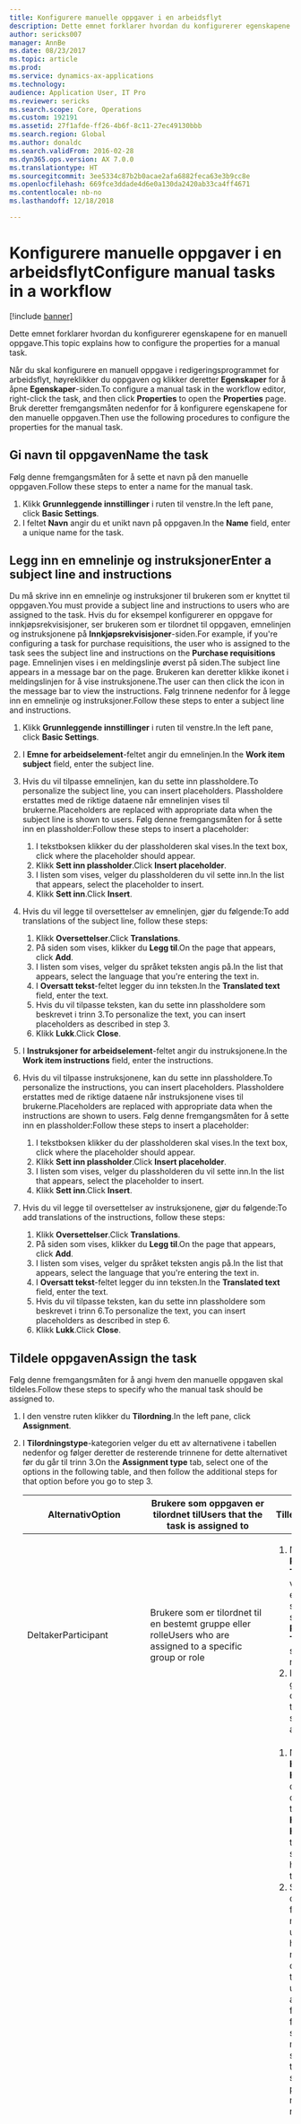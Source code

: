 ```yaml
---
title: Konfigurere manuelle oppgaver i en arbeidsflyt
description: Dette emnet forklarer hvordan du konfigurerer egenskapene for en manuell oppgave.
author: sericks007
manager: AnnBe
ms.date: 08/23/2017
ms.topic: article
ms.prod: 
ms.service: dynamics-ax-applications
ms.technology: 
audience: Application User, IT Pro
ms.reviewer: sericks
ms.search.scope: Core, Operations
ms.custom: 192191
ms.assetid: 27f1afde-ff26-4b6f-8c11-27ec49130bbb
ms.search.region: Global
ms.author: donaldc
ms.search.validFrom: 2016-02-28
ms.dyn365.ops.version: AX 7.0.0
ms.translationtype: HT
ms.sourcegitcommit: 3ee5334c87b2b0acae2afa6882feca63e3b9cc8e
ms.openlocfilehash: 669fce3ddade4d6e0a130da2420ab33ca4ff4671
ms.contentlocale: nb-no
ms.lasthandoff: 12/18/2018

---
```


# <a name="configure-manual-tasks-in-a-workflow"></a><span data-ttu-id="cb316-103">Konfigurere manuelle oppgaver i en arbeidsflyt</span><span class="sxs-lookup"><span data-stu-id="cb316-103">Configure manual tasks in a workflow</span></span>

[!include [banner](../includes/banner.md)]

<span data-ttu-id="cb316-104">Dette emnet forklarer hvordan du konfigurerer egenskapene for en manuell oppgave.</span><span class="sxs-lookup"><span data-stu-id="cb316-104">This topic explains how to configure the properties for a manual task.</span></span>

<span data-ttu-id="cb316-105">Når du skal konfigurere en manuell oppgave i redigeringsprogrammet for arbeidsflyt, høyreklikker du oppgaven og klikker deretter **Egenskaper** for å åpne **Egenskaper**-siden.</span><span class="sxs-lookup"><span data-stu-id="cb316-105">To configure a manual task in the workflow editor, right-click the task, and then click **Properties** to open the **Properties** page.</span></span> <span data-ttu-id="cb316-106">Bruk deretter fremgangsmåten nedenfor for å konfigurere egenskapene for den manuelle oppgaven.</span><span class="sxs-lookup"><span data-stu-id="cb316-106">Then use the following procedures to configure the properties for the manual task.</span></span>

## <a name="name-the-task"></a><span data-ttu-id="cb316-107">Gi navn til oppgaven</span><span class="sxs-lookup"><span data-stu-id="cb316-107">Name the task</span></span>

<span data-ttu-id="cb316-108">Følg denne fremgangsmåten for å sette et navn på den manuelle oppgaven.</span><span class="sxs-lookup"><span data-stu-id="cb316-108">Follow these steps to enter a name for the manual task.</span></span>

1. <span data-ttu-id="cb316-109">Klikk **Grunnleggende innstillinger** i ruten til venstre.</span><span class="sxs-lookup"><span data-stu-id="cb316-109">In the left pane, click **Basic Settings**.</span></span>
2. <span data-ttu-id="cb316-110">I feltet **Navn** angir du et unikt navn på oppgaven.</span><span class="sxs-lookup"><span data-stu-id="cb316-110">In the **Name** field, enter a unique name for the task.</span></span>

## <a name="enter-a-subject-line-and-instructions"></a><span data-ttu-id="cb316-111">Legg inn en emnelinje og instruksjoner</span><span class="sxs-lookup"><span data-stu-id="cb316-111">Enter a subject line and instructions</span></span>

<span data-ttu-id="cb316-112">Du må skrive inn en emnelinje og instruksjoner til brukeren som er knyttet til oppgaven.</span><span class="sxs-lookup"><span data-stu-id="cb316-112">You must provide a subject line and instructions to users who are assigned to the task.</span></span> <span data-ttu-id="cb316-113">Hvis du for eksempel konfigurerer en oppgave for innkjøpsrekvisisjoner, ser brukeren som er tilordnet til oppgaven, emnelinjen og instruksjonene på **Innkjøpsrekvisisjoner**-siden.</span><span class="sxs-lookup"><span data-stu-id="cb316-113">For example, if you're configuring a task for purchase requisitions, the user who is assigned to the task sees the subject line and instructions on the **Purchase requisitions** page.</span></span> <span data-ttu-id="cb316-114">Emnelinjen vises i en meldingslinje øverst på siden.</span><span class="sxs-lookup"><span data-stu-id="cb316-114">The subject line appears in a message bar on the page.</span></span> <span data-ttu-id="cb316-115">Brukeren kan deretter klikke ikonet i meldingslinjen for å vise instruksjonene.</span><span class="sxs-lookup"><span data-stu-id="cb316-115">The user can then click the icon in the message bar to view the instructions.</span></span> <span data-ttu-id="cb316-116">Følg trinnene nedenfor for å legge inn en emnelinje og instruksjoner.</span><span class="sxs-lookup"><span data-stu-id="cb316-116">Follow these steps to enter a subject line and instructions.</span></span>

1. <span data-ttu-id="cb316-117">Klikk **Grunnleggende innstillinger** i ruten til venstre.</span><span class="sxs-lookup"><span data-stu-id="cb316-117">In the left pane, click **Basic Settings**.</span></span>
2. <span data-ttu-id="cb316-118">I **Emne for arbeidselement**-feltet angir du emnelinjen.</span><span class="sxs-lookup"><span data-stu-id="cb316-118">In the **Work item subject** field, enter the subject line.</span></span>
3. <span data-ttu-id="cb316-119">Hvis du vil tilpasse emnelinjen, kan du sette inn plassholdere.</span><span class="sxs-lookup"><span data-stu-id="cb316-119">To personalize the subject line, you can insert placeholders.</span></span> <span data-ttu-id="cb316-120">Plassholdere erstattes med de riktige dataene når emnelinjen vises til brukerne.</span><span class="sxs-lookup"><span data-stu-id="cb316-120">Placeholders are replaced with appropriate data when the subject line is shown to users.</span></span> <span data-ttu-id="cb316-121">Følg denne fremgangsmåten for å sette inn en plassholder:</span><span class="sxs-lookup"><span data-stu-id="cb316-121">Follow these steps to insert a placeholder:</span></span>

    1. <span data-ttu-id="cb316-122">I tekstboksen klikker du der plassholderen skal vises.</span><span class="sxs-lookup"><span data-stu-id="cb316-122">In the text box, click where the placeholder should appear.</span></span>
    2. <span data-ttu-id="cb316-123">Klikk **Sett inn plassholder**.</span><span class="sxs-lookup"><span data-stu-id="cb316-123">Click **Insert placeholder**.</span></span>
    3. <span data-ttu-id="cb316-124">I listen som vises, velger du plassholderen du vil sette inn.</span><span class="sxs-lookup"><span data-stu-id="cb316-124">In the list that appears, select the placeholder to insert.</span></span>
    4. <span data-ttu-id="cb316-125">Klikk **Sett inn**.</span><span class="sxs-lookup"><span data-stu-id="cb316-125">Click **Insert**.</span></span>

4. <span data-ttu-id="cb316-126">Hvis du vil legge til oversettelser av emnelinjen, gjør du følgende:</span><span class="sxs-lookup"><span data-stu-id="cb316-126">To add translations of the subject line, follow these steps:</span></span>

    1. <span data-ttu-id="cb316-127">Klikk **Oversettelser**.</span><span class="sxs-lookup"><span data-stu-id="cb316-127">Click **Translations**.</span></span>
    2. <span data-ttu-id="cb316-128">På siden som vises, klikker du **Legg til**.</span><span class="sxs-lookup"><span data-stu-id="cb316-128">On the page that appears, click **Add**.</span></span>
    3. <span data-ttu-id="cb316-129">I listen som vises, velger du språket teksten angis på.</span><span class="sxs-lookup"><span data-stu-id="cb316-129">In the list that appears, select the language that you're entering the text in.</span></span>
    4. <span data-ttu-id="cb316-130">I **Oversatt tekst**-feltet legger du inn teksten.</span><span class="sxs-lookup"><span data-stu-id="cb316-130">In the **Translated text** field, enter the text.</span></span>
    5. <span data-ttu-id="cb316-131">Hvis du vil tilpasse teksten, kan du sette inn plassholdere som beskrevet i trinn 3.</span><span class="sxs-lookup"><span data-stu-id="cb316-131">To personalize the text, you can insert placeholders as described in step 3.</span></span>
    6. <span data-ttu-id="cb316-132">Klikk **Lukk**.</span><span class="sxs-lookup"><span data-stu-id="cb316-132">Click **Close**.</span></span>

5. <span data-ttu-id="cb316-133">I **Instruksjoner for arbeidselement**-feltet angir du instruksjonene.</span><span class="sxs-lookup"><span data-stu-id="cb316-133">In the **Work item instructions** field, enter the instructions.</span></span>
6. <span data-ttu-id="cb316-134">Hvis du vil tilpasse instruksjonene, kan du sette inn plassholdere.</span><span class="sxs-lookup"><span data-stu-id="cb316-134">To personalize the instructions, you can insert placeholders.</span></span> <span data-ttu-id="cb316-135">Plassholdere erstattes med de riktige dataene når instruksjonene vises til brukerne.</span><span class="sxs-lookup"><span data-stu-id="cb316-135">Placeholders are replaced with appropriate data when the instructions are shown to users.</span></span> <span data-ttu-id="cb316-136">Følg denne fremgangsmåten for å sette inn en plassholder:</span><span class="sxs-lookup"><span data-stu-id="cb316-136">Follow these steps to insert a placeholder:</span></span>

    1. <span data-ttu-id="cb316-137">I tekstboksen klikker du der plassholderen skal vises.</span><span class="sxs-lookup"><span data-stu-id="cb316-137">In the text box, click where the placeholder should appear.</span></span>
    2. <span data-ttu-id="cb316-138">Klikk **Sett inn plassholder**.</span><span class="sxs-lookup"><span data-stu-id="cb316-138">Click **Insert placeholder**.</span></span>
    3. <span data-ttu-id="cb316-139">I listen som vises, velger du plassholderen du vil sette inn.</span><span class="sxs-lookup"><span data-stu-id="cb316-139">In the list that appears, select the placeholder to insert.</span></span>
    4. <span data-ttu-id="cb316-140">Klikk **Sett inn**.</span><span class="sxs-lookup"><span data-stu-id="cb316-140">Click **Insert**.</span></span>

7. <span data-ttu-id="cb316-141">Hvis du vil legge til oversettelser av instruksjonene, gjør du følgende:</span><span class="sxs-lookup"><span data-stu-id="cb316-141">To add translations of the instructions, follow these steps:</span></span>

    1. <span data-ttu-id="cb316-142">Klikk **Oversettelser**.</span><span class="sxs-lookup"><span data-stu-id="cb316-142">Click **Translations**.</span></span>
    2. <span data-ttu-id="cb316-143">På siden som vises, klikker du **Legg til**.</span><span class="sxs-lookup"><span data-stu-id="cb316-143">On the page that appears, click **Add**.</span></span>
    3. <span data-ttu-id="cb316-144">I listen som vises, velger du språket teksten angis på.</span><span class="sxs-lookup"><span data-stu-id="cb316-144">In the list that appears, select the language that you're entering the text in.</span></span>
    4. <span data-ttu-id="cb316-145">I **Oversatt tekst**-feltet legger du inn teksten.</span><span class="sxs-lookup"><span data-stu-id="cb316-145">In the **Translated text** field, enter the text.</span></span>
    5. <span data-ttu-id="cb316-146">Hvis du vil tilpasse teksten, kan du sette inn plassholdere som beskrevet i trinn 6.</span><span class="sxs-lookup"><span data-stu-id="cb316-146">To personalize the text, you can insert placeholders as described in step 6.</span></span>
    6. <span data-ttu-id="cb316-147">Klikk **Lukk**.</span><span class="sxs-lookup"><span data-stu-id="cb316-147">Click **Close**.</span></span>

## <a name="assign-the-task"></a><span data-ttu-id="cb316-148">Tildele oppgaven</span><span class="sxs-lookup"><span data-stu-id="cb316-148">Assign the task</span></span>

<span data-ttu-id="cb316-149">Følg denne fremgangsmåten for å angi hvem den manuelle oppgaven skal tildeles.</span><span class="sxs-lookup"><span data-stu-id="cb316-149">Follow these steps to specify who the manual task should be assigned to.</span></span>

1. <span data-ttu-id="cb316-150">I den venstre ruten klikker du **Tilordning**.</span><span class="sxs-lookup"><span data-stu-id="cb316-150">In the left pane, click **Assignment**.</span></span>
2. <span data-ttu-id="cb316-151">I **Tilordningstype**-kategorien velger du ett av alternativene i tabellen nedenfor og følger deretter de resterende trinnene for dette alternativet før du går til trinn 3.</span><span class="sxs-lookup"><span data-stu-id="cb316-151">On the **Assignment type** tab, select one of the options in the following table, and then follow the additional steps for that option before you go to step 3.</span></span>

    <table>
    <thead>
    <tr>
    <th><span data-ttu-id="cb316-152">Alternativ</span><span class="sxs-lookup"><span data-stu-id="cb316-152">Option</span></span></th>
    <th><span data-ttu-id="cb316-153">Brukere som oppgaven er tilordnet til</span><span class="sxs-lookup"><span data-stu-id="cb316-153">Users that the task is assigned to</span></span></th>
    <th><span data-ttu-id="cb316-154">Tilleggstrinn</span><span class="sxs-lookup"><span data-stu-id="cb316-154">Additional steps</span></span></th>
    </tr>
    </thead>
    <tbody>
    <tr>
    <td><span data-ttu-id="cb316-155">Deltaker</span><span class="sxs-lookup"><span data-stu-id="cb316-155">Participant</span></span></td>
    <td><span data-ttu-id="cb316-156">Brukere som er tilordnet til en bestemt gruppe eller rolle</span><span class="sxs-lookup"><span data-stu-id="cb316-156">Users who are assigned to a specific group or role</span></span></td>
    <td>
    <ol>
    <li><span data-ttu-id="cb316-157">Når du har valgt <strong>Deltaker</strong>i <strong>Rollebasert</strong>-kategorien i <strong>Type deltaker</strong>-listen, velger du typen gruppe eller rolle som oppgaven skal tilordnes til.</span><span class="sxs-lookup"><span data-stu-id="cb316-157">After you select <strong>Participant</strong>, on the <strong>Role based</strong> tab, in the <strong>Type of participant</strong> list, select the type of group or role to assign the task to.</span></span></li>
    <li><span data-ttu-id="cb316-158">I <strong>Deltaker</strong>-listen velger du gruppen eller rollen som oppgaven skal tilordnes til.</span><span class="sxs-lookup"><span data-stu-id="cb316-158">In the <strong>Participant</strong> list, select the group or role to assign the task to.</span></span></li>
    </ol>
    </td>
    </tr>
    <tr>
    <td><span data-ttu-id="cb316-159">Hierarki</span><span class="sxs-lookup"><span data-stu-id="cb316-159">Hierarchy</span></span></td>
    <td><span data-ttu-id="cb316-160">Brukere i et bestemt organisasjonshierarki</span><span class="sxs-lookup"><span data-stu-id="cb316-160">Users in a specific organizational hierarchy</span></span></td>
    <td>
    <ol>
    <li><span data-ttu-id="cb316-161">Når du har valgt <strong>Hierarki</strong>i <strong>Hierarkivalg</strong>-kategorien i <strong>Hierarkitype</strong>-listen, velger du typen hierarki som oppgaven skal tilordnes til.</span><span class="sxs-lookup"><span data-stu-id="cb316-161">After you select <strong>Hierarchy</strong>, on the <strong>Hierarchy selection</strong> tab, in the <strong>Hierarchy type</strong> list, select the type of hierarchy to assign the task to.</span></span></li>
    <li><span data-ttu-id="cb316-162">Systemet må hente et område med brukernavn fra hierarkiet.</span><span class="sxs-lookup"><span data-stu-id="cb316-162">The system must retrieve a range of user names from the hierarchy.</span></span> <span data-ttu-id="cb316-163">Disse navnene representerer brukere som oppgaven kan tilordnes til.</span><span class="sxs-lookup"><span data-stu-id="cb316-163">These names represent users that the task can be assigned to.</span></span> <span data-ttu-id="cb316-164">Følg fremgangsmåten nedenfor for å angi start- og sluttpunktet for området med brukernavn som systemet henter:</span><span class="sxs-lookup"><span data-stu-id="cb316-164">Follow these steps to specify the starting point and ending point of the range of user names that the system retrieves:</span></span> <ol>
    <li><span data-ttu-id="cb316-165">Velg en person fra <strong>Start fra</strong>-listen for å angi startpunktet.</span><span class="sxs-lookup"><span data-stu-id="cb316-165">To specify the starting point, select a person in the <strong>Start from</strong> list.</span></span></li>
    <li><span data-ttu-id="cb316-166">Hvis du vil angi sluttpunktet, klikker du <strong>Legg til betingelse</strong>.</span><span class="sxs-lookup"><span data-stu-id="cb316-166">To specify the ending point, click <strong>Add condition</strong>.</span></span> <span data-ttu-id="cb316-167">Angi deretter en betingelse som bestemmer hvor i hierarkiet systemet slutter å hente navn.</span><span class="sxs-lookup"><span data-stu-id="cb316-167">Then enter a condition that determines where in the hierarchy the system stops retrieving names.</span></span></li>
    </ol>
    </li>
    <li><span data-ttu-id="cb316-168">I kategorien <strong>Hierarkialternativer</strong> angir du hvilke brukere i området som oppgaven skal tilordnes til:</span><span class="sxs-lookup"><span data-stu-id="cb316-168">On the <strong>Hierarchy options</strong> tab, specify which users in the range the task should be assigned to:</span></span> <ul>
    <li><span data-ttu-id="cb316-169"><strong>Tilordne til alle hentede brukere</strong> – Oppgaven tilordnes til alle brukere i området.</span><span class="sxs-lookup"><span data-stu-id="cb316-169"><strong>Assign to all users retrieved</strong> – The task is assigned to all users in the range.</span></span></li>
    <li><span data-ttu-id="cb316-170"><strong>Bare tilordne til den siste hentede brukeren</strong> – Oppgaven tilordnes bare til den siste brukeren i området.</span><span class="sxs-lookup"><span data-stu-id="cb316-170"><strong>Assign only to last user retrieved</strong> – The task is assigned to only the last user in the range.</span></span></li>
    <li><span data-ttu-id="cb316-171"><strong>Utelat brukere med følgende vilkår</strong> – Oppgaven tilordnes ikke til noen brukere i området som oppfyller et bestemt vilkår.</span><span class="sxs-lookup"><span data-stu-id="cb316-171"><strong>Exclude users with the following condition</strong> – The task isn't assigned to users in the range who meet a specific condition.</span></span> <span data-ttu-id="cb316-172">Klikk <strong>Legg til betingelse</strong> for å angi vilkåret.</span><span class="sxs-lookup"><span data-stu-id="cb316-172">Click <strong>Add condition</strong> to specify the condition.</span></span></li>
    </ul>
    </li>
    </ol>
    </td>
    </tr>
    <tr>
    <td><span data-ttu-id="cb316-173">Arbeidsflytbruker</span><span class="sxs-lookup"><span data-stu-id="cb316-173">Workflow user</span></span></td>
    <td><span data-ttu-id="cb316-174">Brukere i den gjeldende arbeidsflyten</span><span class="sxs-lookup"><span data-stu-id="cb316-174">Users in the current workflow</span></span></td>
    <td>
    <ul>
    <li><span data-ttu-id="cb316-175">Når du har valgt <strong>Arbeidsflytbruker</strong>i <strong>Arbeidsflytbruker</strong>-kategorien i <strong>Arbeidsflytbruker</strong>-listen, velger du en bruker som deltar i arbeidsflyten.</span><span class="sxs-lookup"><span data-stu-id="cb316-175">After you select <strong>Workflow user</strong>, on the <strong>Workflow user</strong> tab, in the <strong>Workflow user</strong> list, select a user who participates in the workflow.</span></span></li>
    </ul>
    </td>
    </tr>
    <tr>
    <td><span data-ttu-id="cb316-176">Bruker</span><span class="sxs-lookup"><span data-stu-id="cb316-176">User</span></span></td>
    <td><span data-ttu-id="cb316-177">Bestemte Microsoft Dynamics 365 for Finance and Operations-brukere</span><span class="sxs-lookup"><span data-stu-id="cb316-177">Specific Microsoft Dynamics 365 for Finance and Operations users</span></span></td>
    <td>
    <ol>
    <li><span data-ttu-id="cb316-178">Når du har valgt <strong>Bruker</strong>, klikker du <strong>Bruker</strong>-kategorien.</span><span class="sxs-lookup"><span data-stu-id="cb316-178">After you select <strong>User</strong>, click the <strong>User</strong> tab.</span></span></li>
    <li><span data-ttu-id="cb316-179"><strong>Tilgjengelige brukere</strong>-listen inkluderer alle Finance and Operations-brukere.</span><span class="sxs-lookup"><span data-stu-id="cb316-179">The <strong>Available users</strong> list includes all Finance and Operations users.</span></span> <span data-ttu-id="cb316-180">Velg brukerne du vil tilordne oppgaven til, og flytt deretter disse brukerne til <strong>Valgte brukere</strong>-listen.</span><span class="sxs-lookup"><span data-stu-id="cb316-180">Select the users to assign the task to, and then move those users to the <strong>Selected users</strong> list.</span></span></li>
    </ol>
    </td>
    </tr>
    <tr>
    <td><span data-ttu-id="cb316-181">Kø</span><span class="sxs-lookup"><span data-stu-id="cb316-181">Queue</span></span></td>
    <td><span data-ttu-id="cb316-182">En arbeidselementkø</span><span class="sxs-lookup"><span data-stu-id="cb316-182">A work item queue</span></span></td>
    <td>
    <ol>
    <li><span data-ttu-id="cb316-183">Når du har valgt <strong>Kø</strong>, klikker du <strong>Købasert</strong>-kategorien.</span><span class="sxs-lookup"><span data-stu-id="cb316-183">After you select <strong>Queue</strong>, click the <strong>Queue based</strong> tab.</span></span></li>
    <li><span data-ttu-id="cb316-184">Gjør følgende for å tilordne oppgaven til en bestemt kø:</span><span class="sxs-lookup"><span data-stu-id="cb316-184">To assign the task to a specific queue, follow these steps:</span></span> <ol>
    <li><span data-ttu-id="cb316-185">I <strong>Køtype</strong>-listen velger du <strong>Arbeidselementkøer</strong>.</span><span class="sxs-lookup"><span data-stu-id="cb316-185">In the <strong>Queue type</strong> list, select <strong>Work item queues</strong>.</span></span></li>
    <li><span data-ttu-id="cb316-186">Velg køen i <strong>Kønavn</strong>-listen.</span><span class="sxs-lookup"><span data-stu-id="cb316-186">In the <strong>Queue name</strong> list, select the queue.</span></span></li>
    </ol>
    </li>
    <li><span data-ttu-id="cb316-187">Hvis en bestemt betingelse skal bestemme hvilken kø oppgaven skal tilordnes til, følger du denne fremgangsmåten:</span><span class="sxs-lookup"><span data-stu-id="cb316-187">If a specific condition should determine which queue the task is assigned to, follow these steps:</span></span> <ol>
    <li><span data-ttu-id="cb316-188">I <strong>Køtype</strong>-listen velger du <strong>Betingede arbeidselementkøer</strong>.</span><span class="sxs-lookup"><span data-stu-id="cb316-188">In the <strong>Queue type</strong> list, select <strong>Conditional work item queues</strong>.</span></span></li>
    <li><span data-ttu-id="cb316-189">I <strong>Kønavn</strong>-listen velger du <strong>Betinget kø</strong>.</span><span class="sxs-lookup"><span data-stu-id="cb316-189">In the <strong>Queue name</strong> list, select <strong>Conditional queue</strong>.</span></span></li>
    </ol>
    </li>
    </ol>
    <blockquote>[!NOTE] <span data-ttu-id="cb316-190">Dette alternativet brukes bare i noen få arbeidsflyter, for eksempel saksbehandling.</span><span class="sxs-lookup"><span data-stu-id="cb316-190">This option is used for only a few workflows, such as Case management.</span></span></blockquote>
    </td>
    </tr>
    </tbody>
    </table>

3. <span data-ttu-id="cb316-191">I **Tidsbegrensning**-kategorien i **Varighet**-feltet angir du hvor lang tid brukeren har til å fullføre oppgaven.</span><span class="sxs-lookup"><span data-stu-id="cb316-191">On the **Time limit** tab, in the **Duration** field, specify how much time the user has to complete the task.</span></span> <span data-ttu-id="cb316-192">Velg ett av følgende alternativer:</span><span class="sxs-lookup"><span data-stu-id="cb316-192">Select one of the following options:</span></span>

    - <span data-ttu-id="cb316-193">**Timer** – Angi antallet timer som brukeren har til å fullføre oppgaven.</span><span class="sxs-lookup"><span data-stu-id="cb316-193">**Hours** – Enter the number of hours that the user has to complete the task.</span></span> <span data-ttu-id="cb316-194">Deretter velger du kalenderen som organisasjonen din bruker, og angir informasjon om organisasjonens arbeidsuke.</span><span class="sxs-lookup"><span data-stu-id="cb316-194">Then select the calendar that your organization uses, and enter information about your organization's work week.</span></span>
    - <span data-ttu-id="cb316-195">**Dager** – Angi antallet dager som brukeren har til å fullføre oppgaven.</span><span class="sxs-lookup"><span data-stu-id="cb316-195">**Days** – Enter the number of days that the user has to complete the task.</span></span> <span data-ttu-id="cb316-196">Deretter velger du kalenderen som organisasjonen din bruker, og angir informasjon om organisasjonens arbeidsuke.</span><span class="sxs-lookup"><span data-stu-id="cb316-196">Then select the calendar that your organization uses, and enter information about your organization's work week.</span></span>
    - <span data-ttu-id="cb316-197">**Uker** – Angi antallet uker som brukeren har til å fullføre oppgaven.</span><span class="sxs-lookup"><span data-stu-id="cb316-197">**Weeks** – Enter the number of weeks that the user has to complete the task.</span></span>
    - <span data-ttu-id="cb316-198">**Måneder** – Velg dagen og uken som brukeren senest må fullføre oppgaven.</span><span class="sxs-lookup"><span data-stu-id="cb316-198">**Months** – Select the day and week that the user must complete the task by.</span></span> <span data-ttu-id="cb316-199">Du vil kanskje at brukeren fullfører oppgaven innen fredag i den tredje uken i måneden.</span><span class="sxs-lookup"><span data-stu-id="cb316-199">For example, you might want the user to complete the task by Friday of the third week of the month.</span></span>
    - <span data-ttu-id="cb316-200">**År** – Velg dagen, uken og måneden som brukeren senest må fullføre oppgaven.</span><span class="sxs-lookup"><span data-stu-id="cb316-200">**Years** – Select the day, week, and month that the user must complete the task by.</span></span> <span data-ttu-id="cb316-201">Du vil kanskje at brukeren svarer innen fredag i den tredje uken i desember.</span><span class="sxs-lookup"><span data-stu-id="cb316-201">For example, you might want the user to complete the task by Friday of the third week of December.</span></span>

    <span data-ttu-id="cb316-202">Hvis brukeren ikke fullfører oppgaven innenfor den tillatte tiden, er oppgaven forfalt.</span><span class="sxs-lookup"><span data-stu-id="cb316-202">If the user doesn't complete the task in the allotted time, the task is overdue.</span></span> <span data-ttu-id="cb316-203">En oppgave som er forfalt, kan videresendes, basert på alternativene du velger i **Eskalering**-området på siden.</span><span class="sxs-lookup"><span data-stu-id="cb316-203">A task that is overdue can be escalated, based on the options that you select in the **Escalation** area of the page.</span></span>

## <a name="specify-what-happens-when-the-task-is-overdue"></a><span data-ttu-id="cb316-204">Angi hva som skal skje når en oppgave er forfalt</span><span class="sxs-lookup"><span data-stu-id="cb316-204">Specify what happens when the task is overdue</span></span>

<span data-ttu-id="cb316-205">Hvis en bruker ikke fullfører den manuelle oppgaven innenfor den tillatte tiden, er oppgaven forfalt.</span><span class="sxs-lookup"><span data-stu-id="cb316-205">If a user doesn't complete the manual task in the allotted time, the task is overdue.</span></span> <span data-ttu-id="cb316-206">En oppgave som er forfalt, kan videresendes eller tilordnes automatisk til en annen bruker.</span><span class="sxs-lookup"><span data-stu-id="cb316-206">A task that is overdue can be escalated, or automatically assigned to another user.</span></span> <span data-ttu-id="cb316-207">Følg denne fremgangsmåten for å videresende oppgaven hvis den er forfalt.</span><span class="sxs-lookup"><span data-stu-id="cb316-207">Follow these steps to escalate the task if it's overdue.</span></span>

1. <span data-ttu-id="cb316-208">I den venstre ruten klikker du **Eskalering**.</span><span class="sxs-lookup"><span data-stu-id="cb316-208">In the left pane, click **Escalation**.</span></span>
2. <span data-ttu-id="cb316-209">Merk av for **Bruk videresendingsbane** hvis du vil opprette en videresendingsbane.</span><span class="sxs-lookup"><span data-stu-id="cb316-209">Select the **Use escalation path** check box to create an escalation path.</span></span> <span data-ttu-id="cb316-210">Systemet tilordner automatisk oppgaven til brukerne som er oppført i videresendingsbanen.</span><span class="sxs-lookup"><span data-stu-id="cb316-210">The system automatically assigns the task to the users who are listed in the escalation path.</span></span> <span data-ttu-id="cb316-211">Tabellen nedenfor er et eksempel på en videresendingsbane.</span><span class="sxs-lookup"><span data-stu-id="cb316-211">For example, the following table represents an escalation path.</span></span>

    | <span data-ttu-id="cb316-212">Sekvens</span><span class="sxs-lookup"><span data-stu-id="cb316-212">Sequence</span></span> | <span data-ttu-id="cb316-213">Videresendingsbane</span><span class="sxs-lookup"><span data-stu-id="cb316-213">Escalation path</span></span>      |
    |----------|----------------------|
    | <span data-ttu-id="cb316-214">1</span><span class="sxs-lookup"><span data-stu-id="cb316-214">1</span></span>        | <span data-ttu-id="cb316-215">Tilordne til: Doris</span><span class="sxs-lookup"><span data-stu-id="cb316-215">Assign to: Donna</span></span>     |
    | <span data-ttu-id="cb316-216">2</span><span class="sxs-lookup"><span data-stu-id="cb316-216">2</span></span>        | <span data-ttu-id="cb316-217">Tilordne til: Elin</span><span class="sxs-lookup"><span data-stu-id="cb316-217">Assign to: Erin</span></span>      |
    | <span data-ttu-id="cb316-218">3</span><span class="sxs-lookup"><span data-stu-id="cb316-218">3</span></span>        | <span data-ttu-id="cb316-219">Endelig handling: Avvis</span><span class="sxs-lookup"><span data-stu-id="cb316-219">Final action: Reject</span></span> |

    <span data-ttu-id="cb316-220">I dette eksempelet tilordnes den forfalte oppgaven til Doris.</span><span class="sxs-lookup"><span data-stu-id="cb316-220">In this example, the system assigns the overdue task to Donna.</span></span> <span data-ttu-id="cb316-221">Hvis Doris ikke fullfører oppgaven innen tidsfristen, tilordnes oppgaven til Elin.</span><span class="sxs-lookup"><span data-stu-id="cb316-221">If Donna doesn't complete the task in the allotted time, the system assigns the task to Erin.</span></span> <span data-ttu-id="cb316-222">Hvis Elin ikke fullfører oppgaven innen tidsfristen, vil systemet avvise dokumentet som ble sendt til behandling.</span><span class="sxs-lookup"><span data-stu-id="cb316-222">If Erin doesn't complete the task in the allotted time, the system rejects the document that was submitted for processing.</span></span>

3. <span data-ttu-id="cb316-223">Klikk **Legg til videresending** for å legge til en bruker i videresendingsbanen.</span><span class="sxs-lookup"><span data-stu-id="cb316-223">To add a user to the escalation path, click **Add escalation**.</span></span> <span data-ttu-id="cb316-224">I **Tilordningstype**-kategorien velger du ett av alternativene i tabellen nedenfor og følger deretter de resterende trinnene for dette alternativet før du går til trinn 4.</span><span class="sxs-lookup"><span data-stu-id="cb316-224">On the **Assignment type** tab, select one of the options in the following table, and then follow the additional steps for that option before you go to step 4.</span></span>

    <table>
    <thead>
    <tr>
    <th><span data-ttu-id="cb316-225">Alternativ</span><span class="sxs-lookup"><span data-stu-id="cb316-225">Option</span></span></th>
    <th><span data-ttu-id="cb316-226">Brukere som oppgaven videresendes til</span><span class="sxs-lookup"><span data-stu-id="cb316-226">Users that the task is escalated to</span></span></th>
    <th><span data-ttu-id="cb316-227">Tilleggstrinn</span><span class="sxs-lookup"><span data-stu-id="cb316-227">Additional steps</span></span></th>
    </tr>
    </thead>
    <tbody>
    <tr>
    <td><span data-ttu-id="cb316-228">Hierarki</span><span class="sxs-lookup"><span data-stu-id="cb316-228">Hierarchy</span></span></td>
    <td><span data-ttu-id="cb316-229">Brukere i et bestemt organisasjonshierarki</span><span class="sxs-lookup"><span data-stu-id="cb316-229">Users in a specific organizational hierarchy</span></span></td>
    <td>
    <ol>
    <li><span data-ttu-id="cb316-230">Når du har valgt <strong>Hierarki</strong>i <strong>Hierarkivalg</strong>-kategorien i <strong>Hierarkitype</strong>-listen, velger du typen hierarki som oppgaven skal videresendes til.</span><span class="sxs-lookup"><span data-stu-id="cb316-230">After you select <strong>Hierarchy</strong>, on the <strong>Hierarchy selection</strong> tab, in the <strong>Hierarchy type</strong> list, select the type of hierarchy to escalate the task to.</span></span></li>
    <li><span data-ttu-id="cb316-231">Systemet må hente et område med brukernavn fra hierarkiet.</span><span class="sxs-lookup"><span data-stu-id="cb316-231">The system must retrieve a range of user names from the hierarchy.</span></span> <span data-ttu-id="cb316-232">Disse navnene representerer brukere som oppgaven kan videresendes til.</span><span class="sxs-lookup"><span data-stu-id="cb316-232">These names represent users that the task can be escalated to.</span></span> <span data-ttu-id="cb316-233">Følg fremgangsmåten nedenfor for å angi start- og sluttpunktet for området med brukernavn som systemet henter:</span><span class="sxs-lookup"><span data-stu-id="cb316-233">Follow these steps to specify the starting point and ending point of the range of user names that the system retrieves:</span></span> <ol>
    <li><span data-ttu-id="cb316-234">Velg en person fra <strong>Start fra</strong>-listen for å angi startpunktet.</span><span class="sxs-lookup"><span data-stu-id="cb316-234">To specify the starting point, select a person in the <strong>Start from</strong> list.</span></span></li>
    <li><span data-ttu-id="cb316-235">Hvis du vil angi sluttpunktet, klikker du <strong>Legg til betingelse</strong>.</span><span class="sxs-lookup"><span data-stu-id="cb316-235">To specify the ending point, click <strong>Add condition</strong>.</span></span> <span data-ttu-id="cb316-236">Angi deretter en betingelse som bestemmer hvor i hierarkiet systemet slutter å hente navn.</span><span class="sxs-lookup"><span data-stu-id="cb316-236">Then enter a condition that determines where in the hierarchy the system stops retrieving names.</span></span></li>
    </ol>
    </li>
    <li><span data-ttu-id="cb316-237">I kategorien <strong>Hierarkialternativer</strong> angir du hvilke brukere i området som oppgaven skal videresendes til:</span><span class="sxs-lookup"><span data-stu-id="cb316-237">On the <strong>Hierarchy options</strong> tab, specify which users in the range the task should be escalated to:</span></span> <ul>
    <li><span data-ttu-id="cb316-238"><strong>Tilordne til alle hentede brukere</strong> – Oppgaven videresendes til alle brukere i området.</span><span class="sxs-lookup"><span data-stu-id="cb316-238"><strong>Assign to all users retrieved</strong> – The task is escalated to all users in the range.</span></span></li>
    <li><span data-ttu-id="cb316-239"><strong>Bare tilordne til den siste hentede brukeren</strong> – Oppgaven videresendes bare til den siste brukeren i området.</span><span class="sxs-lookup"><span data-stu-id="cb316-239"><strong>Assign only to last user retrieved</strong> – The task is escalated to only the last user in the range.</span></span></li>
    <li><span data-ttu-id="cb316-240"><strong>Utelat brukere med følgende vilkår</strong> – Oppgaven videresendes ikke til noen brukere i området som oppfyller et bestemt vilkår.</span><span class="sxs-lookup"><span data-stu-id="cb316-240"><strong>Exclude users with the following condition</strong> – This task isn't escalated to users in the range who meet a specific condition.</span></span> <span data-ttu-id="cb316-241">Klikk <strong>Legg til betingelse</strong> for å angi vilkåret.</span><span class="sxs-lookup"><span data-stu-id="cb316-241">Click <strong>Add condition</strong> to specify the condition.</span></span></li>
    </ul>
    </li>
    </ol>
    </td>
    </tr>
    <tr>
    <td><span data-ttu-id="cb316-242">Arbeidsflytbruker</span><span class="sxs-lookup"><span data-stu-id="cb316-242">Workflow user</span></span></td>
    <td><span data-ttu-id="cb316-243">Brukere i den gjeldende arbeidsflyten</span><span class="sxs-lookup"><span data-stu-id="cb316-243">Users in the current workflow</span></span></td>
    <td>
    <ul>
    <li><span data-ttu-id="cb316-244">Når du har valgt <strong>Arbeidsflytbruker</strong>i <strong>Arbeidsflytbruker</strong>-kategorien i <strong>Arbeidsflytbruker</strong>-listen, velger du en bruker som deltar i arbeidsflyten.</span><span class="sxs-lookup"><span data-stu-id="cb316-244">After you select <strong>Workflow user</strong>, on the <strong>Workflow user</strong> tab, in the <strong>Workflow user</strong> list, select a user who participates in the workflow.</span></span></li>
    </ul>
    </td>
    </tr>
    <tr>
    <td><span data-ttu-id="cb316-245">Bruker</span><span class="sxs-lookup"><span data-stu-id="cb316-245">User</span></span></td>
    <td><span data-ttu-id="cb316-246">Bestemte Finance and Operations-brukere</span><span class="sxs-lookup"><span data-stu-id="cb316-246">Specific Finance and Operations users</span></span></td>
    <td>
    <ol>
    <li><span data-ttu-id="cb316-247">Når du har valgt <strong>Bruker</strong>, klikker du <strong>Bruker</strong>-kategorien.</span><span class="sxs-lookup"><span data-stu-id="cb316-247">After you select <strong>User</strong>, click the <strong>User</strong> tab.</span></span></li>
    <li><span data-ttu-id="cb316-248"><strong>Tilgjengelige brukere</strong>-listen inkluderer alle Finance and Operations-brukere.</span><span class="sxs-lookup"><span data-stu-id="cb316-248">The <strong>Available users</strong> list includes all Finance and Operations users.</span></span> <span data-ttu-id="cb316-249">Velg brukerne du vil videresende oppgaven til, og flytt deretter disse brukerne til <strong>Valgte brukere</strong>-listen.</span><span class="sxs-lookup"><span data-stu-id="cb316-249">Select the users to escalate the task to, and then move those users to the <strong>Selected users</strong> list.</span></span></li>
    </ol>
    </td>
    </tr>
    </tbody>
    </table>

4. <span data-ttu-id="cb316-250">I **Tidsbegrensning**-kategorien i **Varighet**-feltet angir du hvor lang tid brukeren har til å fullføre oppgaven.</span><span class="sxs-lookup"><span data-stu-id="cb316-250">On the **Time limit** tab, in the **Duration** field, specify how much time the user has to complete the task.</span></span> <span data-ttu-id="cb316-251">Velg ett av følgende alternativer:</span><span class="sxs-lookup"><span data-stu-id="cb316-251">Select one of the following options:</span></span>

    - <span data-ttu-id="cb316-252">**Timer** – Angi antallet timer som brukeren har til å fullføre oppgaven.</span><span class="sxs-lookup"><span data-stu-id="cb316-252">**Hours** – Enter the number of hours that the user has to complete the task.</span></span> <span data-ttu-id="cb316-253">Deretter velger du kalenderen som organisasjonen din bruker, og angir informasjon om organisasjonens arbeidsuke.</span><span class="sxs-lookup"><span data-stu-id="cb316-253">Then select the calendar that your organization uses, and enter information about your organization's work week.</span></span>
    - <span data-ttu-id="cb316-254">**Dager** – Angi antallet dager som brukeren har til å fullføre oppgaven.</span><span class="sxs-lookup"><span data-stu-id="cb316-254">**Days** – Enter the number of days that the user has to complete the task.</span></span> <span data-ttu-id="cb316-255">Deretter velger du kalenderen som organisasjonen din bruker, og angir informasjon om organisasjonens arbeidsuke.</span><span class="sxs-lookup"><span data-stu-id="cb316-255">Then select the calendar that your organization uses, and enter information about your organization's work week.</span></span>
    - <span data-ttu-id="cb316-256">**Uker** – Angi antallet uker som brukeren har til å fullføre oppgaven.</span><span class="sxs-lookup"><span data-stu-id="cb316-256">**Weeks** – Enter the number of weeks that the user has to complete the task.</span></span>
    - <span data-ttu-id="cb316-257">**Måneder** – Velg dagen og uken som brukeren senest må fullføre oppgaven.</span><span class="sxs-lookup"><span data-stu-id="cb316-257">**Months** – Select the day and week that the user must complete the task by.</span></span> <span data-ttu-id="cb316-258">Du vil kanskje at brukeren fullfører oppgaven innen fredag i den tredje uken i måneden.</span><span class="sxs-lookup"><span data-stu-id="cb316-258">For example, you might want the user to complete the task by Friday of the third week of the month.</span></span>
    - <span data-ttu-id="cb316-259">**År** – Velg dagen, uken og måneden som brukeren senest må fullføre oppgaven.</span><span class="sxs-lookup"><span data-stu-id="cb316-259">**Years** – Select the day, week, and month that the user must complete the task by.</span></span> <span data-ttu-id="cb316-260">Du vil kanskje at brukeren svarer innen fredag i den tredje uken i desember.</span><span class="sxs-lookup"><span data-stu-id="cb316-260">For example, you might want the user to complete the task by Friday of the third week of December.</span></span>

5. <span data-ttu-id="cb316-261">Gjenta trinn 3 og 4 for hver bruker som skal legges til i videresendingsbanen.</span><span class="sxs-lookup"><span data-stu-id="cb316-261">Repeat steps 3 through 4 for each user that should be added to the escalation path.</span></span> <span data-ttu-id="cb316-262">Du kan endre rekkefølgen på brukerne.</span><span class="sxs-lookup"><span data-stu-id="cb316-262">You can change the order of the users.</span></span>
6. <span data-ttu-id="cb316-263">Hvis brukerne i videresendingsbanen ikke fullfører oppgaven innen tidsfristen, vil systemet utføre en handling med oppgaven.</span><span class="sxs-lookup"><span data-stu-id="cb316-263">If the users in the escalation path don't complete the task in the allotted time, the system takes action on the task.</span></span> <span data-ttu-id="cb316-264">Hvis du vil angi handlingen systemet skal utføre, merker du **Handling**-raden, og velger deretter en handling i kategorien **Avslutt handling**.</span><span class="sxs-lookup"><span data-stu-id="cb316-264">To specify the action that the system takes, select the **Action** row, and then, on the **End action** tab, select an action.</span></span>

## <a name="specify-when-the-system-automatically-acts-on-the-task"></a><span data-ttu-id="cb316-265">Angi når systemet skal utføre en handling med oppgaven automatisk</span><span class="sxs-lookup"><span data-stu-id="cb316-265">Specify when the system automatically acts on the task</span></span>

<span data-ttu-id="cb316-266">Du kan konfigurere systemet slik at det utfører en handling med den manuelle oppgaven når bestemte betingelser er oppfylt.</span><span class="sxs-lookup"><span data-stu-id="cb316-266">You can configure the system to take action on the manual task if specific conditions are met.</span></span> <span data-ttu-id="cb316-267">En oppgave krever for eksempel at noen i reiseregningsavdelingen går gjennom kvitteringene som følger med reiseregningen.</span><span class="sxs-lookup"><span data-stu-id="cb316-267">For example, a task requires that a member of the Expense reports department review the receipts that are submitted together with an expense report.</span></span> <span data-ttu-id="cb316-268">I henhold til firmapolicyen må denne oppgaven utføres hvis det totale beløpet for utgiftsrapporten er større enn USD 100.</span><span class="sxs-lookup"><span data-stu-id="cb316-268">According to company policy, this task must be performed if the total amount of the expense report is more than USD 100.</span></span> <span data-ttu-id="cb316-269">I dette scenariet kan du konfigurere systemet til automatisk å merke oppgaven som **Fullført** når samlet beløp er mindre enn 100.</span><span class="sxs-lookup"><span data-stu-id="cb316-269">In this scenario, you can configure the system to automatically mark the task as **Complete** when the total amount is less than 100.</span></span> <span data-ttu-id="cb316-270">Følg denne fremgangsmåten for å angi når systemet utfører en handling med den manuelle oppgaven.</span><span class="sxs-lookup"><span data-stu-id="cb316-270">Follow these steps to specify when the system takes action on the manual task.</span></span>

1. <span data-ttu-id="cb316-271">I den venstre ruten klikker du **Automatiske handlinger**.</span><span class="sxs-lookup"><span data-stu-id="cb316-271">In the left pane, click **Automatic actions**.</span></span>
2. <span data-ttu-id="cb316-272">Merk av for **Aktiver automatiske handlinger**.</span><span class="sxs-lookup"><span data-stu-id="cb316-272">Select the **Enable automatic actions** check box.</span></span>
3. <span data-ttu-id="cb316-273">Klikk **Legg til betingelse**.</span><span class="sxs-lookup"><span data-stu-id="cb316-273">Click **Add condition**.</span></span>
4. <span data-ttu-id="cb316-274">Angi en betingelse.</span><span class="sxs-lookup"><span data-stu-id="cb316-274">Enter a condition.</span></span>
5. <span data-ttu-id="cb316-275">Angi eventuelle ekstra betingelser som kreves.</span><span class="sxs-lookup"><span data-stu-id="cb316-275">Enter any additional conditions that are required.</span></span>
6. <span data-ttu-id="cb316-276">Hvis du vil kontrollere om betingelsene du har skrevet inn, er riktig konfigurert, følger du denne fremgangsmåten:</span><span class="sxs-lookup"><span data-stu-id="cb316-276">To verify that the conditions that you entered are configured correctly, follow these steps:</span></span>

    1. <span data-ttu-id="cb316-277">Klikk **Test**.</span><span class="sxs-lookup"><span data-stu-id="cb316-277">Click **Test**.</span></span>
    2. <span data-ttu-id="cb316-278">På **Test arbeidsflytbetingelse**-siden i **Valider betingelse**-området velger du en post.</span><span class="sxs-lookup"><span data-stu-id="cb316-278">On the **Test workflow condition** page, in the **Validate condition** area, select a record.</span></span>
    3. <span data-ttu-id="cb316-279">Klikk **Test**.</span><span class="sxs-lookup"><span data-stu-id="cb316-279">Click **Test**.</span></span> <span data-ttu-id="cb316-280">Systemet evaluerer posten for å finne ut om den oppfyller betingelsene du definerte.</span><span class="sxs-lookup"><span data-stu-id="cb316-280">The system evaluates the record to determine whether it meets the conditions that you defined.</span></span>
    4. <span data-ttu-id="cb316-281">Klikk **OK** eller **Avbryt** for å gå tilbake til **Egenskaper**-siden.</span><span class="sxs-lookup"><span data-stu-id="cb316-281">Click **OK** or **Cancel** to return to the **Properties** page.</span></span>

7. <span data-ttu-id="cb316-282">I listen **Autofullføringshandling** velger du den handlingen som systemet skal utføre med oppgaven.</span><span class="sxs-lookup"><span data-stu-id="cb316-282">In the **Auto complete action** list, select the action that the system should take on the task.</span></span>

## <a name="specify-when-notifications-are-sent"></a><span data-ttu-id="cb316-283">Angi når varslinger skal sendes</span><span class="sxs-lookup"><span data-stu-id="cb316-283">Specify when notifications are sent</span></span>

<span data-ttu-id="cb316-284">Du kan sende meldinger til personer når en manuell oppgave er delegert, videresendt, fullført eller avvist, eller når det er bedt om en endring.</span><span class="sxs-lookup"><span data-stu-id="cb316-284">You can send notifications to people when a manual task has been delegated, escalated, completed, or rejected, or when a change has been requested.</span></span> <span data-ttu-id="cb316-285">Følg fremgangsmåten nedenfor for å angi når meldinger skal sendes, og hvem de skal sendes til.</span><span class="sxs-lookup"><span data-stu-id="cb316-285">Follow these steps to specify when notifications are sent, and who the notifications are sent to.</span></span>

1. <span data-ttu-id="cb316-286">I den venstre ruten klikker du **Varslinger**.</span><span class="sxs-lookup"><span data-stu-id="cb316-286">In the left pane, click **Notifications**.</span></span>
2. <span data-ttu-id="cb316-287">Merk av i avmerkingsboksen ved siden av hendelsene du vil sende meldinger for:</span><span class="sxs-lookup"><span data-stu-id="cb316-287">Select the check box next to the events that notifications should be sent for:</span></span>

    - <span data-ttu-id="cb316-288">**Deleger** – Oppgaven er tilordnet til en annen bruker.</span><span class="sxs-lookup"><span data-stu-id="cb316-288">**Delegate** – The task has been assigned to another user.</span></span>
    - <span data-ttu-id="cb316-289">**Eskaler** – Den tilordnede brukeren har ikke fullført oppgaven innen fristen.</span><span class="sxs-lookup"><span data-stu-id="cb316-289">**Escalate** – The assigned user hasn't completed the task in the allotted time.</span></span>
    - <span data-ttu-id="cb316-290">**Fullført** – Den tilordnede brukeren har fullført oppgaven.</span><span class="sxs-lookup"><span data-stu-id="cb316-290">**Complete** – The assigned user has completed the task.</span></span>
    - <span data-ttu-id="cb316-291">**Avvis** – Den tilordnede brukeren har avvist dokumentet som ble sendt.</span><span class="sxs-lookup"><span data-stu-id="cb316-291">**Reject** – The assigned user has rejected the document that was submitted.</span></span>
    - <span data-ttu-id="cb316-292">**Be om endring** – Den tilordnede brukeren har bedt om en endring i dokumentet som ble sendt.</span><span class="sxs-lookup"><span data-stu-id="cb316-292">**Request change** – The assigned user has requested a change to the document that was submitted.</span></span>

3. <span data-ttu-id="cb316-293">Velg raden for en hendelse du valgte i trinn 2.</span><span class="sxs-lookup"><span data-stu-id="cb316-293">Select the row for an event that you selected in step 2.</span></span>
4. <span data-ttu-id="cb316-294">I tekstfeltet i kategorien **Varslingstekst** skriver du inn teksten i meldingen.</span><span class="sxs-lookup"><span data-stu-id="cb316-294">On the **Notification text** tab, in the text box, enter the text of the notification.</span></span>
5. <span data-ttu-id="cb316-295">Hvis du vil tilpasse varslingen, kan du sette inn plassholdere.</span><span class="sxs-lookup"><span data-stu-id="cb316-295">To personalize the notification, you can insert placeholders.</span></span> <span data-ttu-id="cb316-296">Plassholdere erstattes med den riktige informasjonen når varslingen vises til brukerne.</span><span class="sxs-lookup"><span data-stu-id="cb316-296">Placeholders are replaced with appropriate information when the notification is shown to users.</span></span> <span data-ttu-id="cb316-297">Følg denne fremgangsmåten for å sette inn en plassholder:</span><span class="sxs-lookup"><span data-stu-id="cb316-297">Follow these steps to insert a placeholder:</span></span>

    1. <span data-ttu-id="cb316-298">I tekstboksen klikker du der plassholderen skal vises.</span><span class="sxs-lookup"><span data-stu-id="cb316-298">In the text box, click where the placeholder should appear.</span></span>
    2. <span data-ttu-id="cb316-299">Klikk **Sett inn plassholder**.</span><span class="sxs-lookup"><span data-stu-id="cb316-299">Click **Insert placeholder**.</span></span>
    3. <span data-ttu-id="cb316-300">I listen som vises, velger du plassholderen du vil sette inn.</span><span class="sxs-lookup"><span data-stu-id="cb316-300">In the list that appears, select the placeholder to insert.</span></span>
    4. <span data-ttu-id="cb316-301">Klikk **Sett inn**.</span><span class="sxs-lookup"><span data-stu-id="cb316-301">Click **Insert**.</span></span>

6. <span data-ttu-id="cb316-302">Hvis du vil legge til oversettelser av varslingen, gjør du følgende:</span><span class="sxs-lookup"><span data-stu-id="cb316-302">To add translations of the notification, follow these steps:</span></span>

    1. <span data-ttu-id="cb316-303">Klikk **Oversettelser**.</span><span class="sxs-lookup"><span data-stu-id="cb316-303">Click **Translations**.</span></span>
    2. <span data-ttu-id="cb316-304">På siden som vises, klikker du **Legg til**.</span><span class="sxs-lookup"><span data-stu-id="cb316-304">On the page that appears, click **Add**.</span></span>
    3. <span data-ttu-id="cb316-305">I listen som vises, velger du språket teksten angis på.</span><span class="sxs-lookup"><span data-stu-id="cb316-305">In the list that appears, select the language that you're entering the text in.</span></span>
    4. <span data-ttu-id="cb316-306">I **Oversatt tekst**-feltet legger du inn teksten.</span><span class="sxs-lookup"><span data-stu-id="cb316-306">In the **Translated text** field, enter the text.</span></span>
    5. <span data-ttu-id="cb316-307">Hvis du vil tilpasse teksten, kan du sette inn plassholdere som beskrevet i trinn 5.</span><span class="sxs-lookup"><span data-stu-id="cb316-307">To personalize the text, you can insert placeholders as described in step 5.</span></span>
    6. <span data-ttu-id="cb316-308">Klikk **Lukk**.</span><span class="sxs-lookup"><span data-stu-id="cb316-308">Click **Close**.</span></span>

7. <span data-ttu-id="cb316-309">I **Mottaker**-kategorien angir du hvem meldingene skal sendes til.</span><span class="sxs-lookup"><span data-stu-id="cb316-309">On the **Recipient** tab, specify who the notifications are sent to.</span></span> <span data-ttu-id="cb316-310">Velg ett av alternativene i tabellen nedenfor og følg deretter de resterende trinnene for dette alternativet før du går til trinn 8.</span><span class="sxs-lookup"><span data-stu-id="cb316-310">Select one of the options in the following table, and then follow the additional steps for that option before you go to step 8.</span></span>

    <table>
    <thead>
    <tr>
    <th><span data-ttu-id="cb316-311">Alternativ</span><span class="sxs-lookup"><span data-stu-id="cb316-311">Option</span></span></th>
    <th><span data-ttu-id="cb316-312">Varslingsmottakere</span><span class="sxs-lookup"><span data-stu-id="cb316-312">Notification recipients</span></span></th>
    <th><span data-ttu-id="cb316-313">Tilleggstrinn</span><span class="sxs-lookup"><span data-stu-id="cb316-313">Additional steps</span></span></th>
    </tr>
    </thead>
    <tbody>
    <tr>
    <td><span data-ttu-id="cb316-314">Deltaker</span><span class="sxs-lookup"><span data-stu-id="cb316-314">Participant</span></span></td>
    <td><span data-ttu-id="cb316-315">Brukere som er tilordnet til en bestemt gruppe eller rolle</span><span class="sxs-lookup"><span data-stu-id="cb316-315">Users who are assigned to a specific group or role</span></span></td>
    <td>
    <ol>
    <li><span data-ttu-id="cb316-316">Når du har valgt <strong>Deltaker</strong>i <strong>Rollebasert</strong>-kategorien i <strong>Type deltaker</strong>-listen, velger du typen gruppe eller rolle som meldingene skal sendes til.</span><span class="sxs-lookup"><span data-stu-id="cb316-316">After you select <strong>Participant</strong>, on the <strong>Role based</strong> tab, in the <strong>Type of participant</strong> list, select the type of group or role to send notifications to.</span></span></li>
    <li><span data-ttu-id="cb316-317">I <strong>Deltaker</strong>-listen velger du gruppen eller rollen som varslingene skal sendes til.</span><span class="sxs-lookup"><span data-stu-id="cb316-317">In the <strong>Participant</strong> list, select the group or role to send notifications to.</span></span></li>
    </ol>
    </td>
    </tr>
    <tr>
    <td><span data-ttu-id="cb316-318">Arbeidsflytbruker</span><span class="sxs-lookup"><span data-stu-id="cb316-318">Workflow user</span></span></td>
    <td><span data-ttu-id="cb316-319">Brukere i den gjeldende arbeidsflyten</span><span class="sxs-lookup"><span data-stu-id="cb316-319">Users in the current workflow</span></span></td>
    <td>
    <ul>
    <li><span data-ttu-id="cb316-320">Når du har valgt <strong>Arbeidsflytbruker</strong>i <strong>Arbeidsflytbruker</strong>-kategorien i <strong>Arbeidsflytbruker</strong>-listen, velger du en bruker som deltar i arbeidsflyten.</span><span class="sxs-lookup"><span data-stu-id="cb316-320">After you select <strong>Workflow user</strong>, on the <strong>Workflow user</strong> tab, in the <strong>Workflow user</strong> list, select a user who participates in the workflow.</span></span></li>
    </ul>
    </td>
    </tr>
    <tr>
    <td><span data-ttu-id="cb316-321">Bruker</span><span class="sxs-lookup"><span data-stu-id="cb316-321">User</span></span></td>
    <td><span data-ttu-id="cb316-322">Bestemte Finance and Operations-brukere</span><span class="sxs-lookup"><span data-stu-id="cb316-322">Specific Finance and Operations users</span></span></td>
    <td>
    <ol>
    <li><span data-ttu-id="cb316-323">Når du har valgt <strong>Bruker</strong>, klikker du <strong>Bruker</strong>-kategorien.</span><span class="sxs-lookup"><span data-stu-id="cb316-323">After you select <strong>User</strong>, click the <strong>User</strong> tab.</span></span></li>
    <li><span data-ttu-id="cb316-324"><strong>Tilgjengelige brukere</strong>-listen inkluderer alle Finance and Operations-brukere.</span><span class="sxs-lookup"><span data-stu-id="cb316-324">The <strong>Available users</strong> list includes all Finance and Operations users.</span></span> <span data-ttu-id="cb316-325">Velg brukerne du vil sende varslinger til, og flytt deretter disse brukerne til <strong>Valgte brukere</strong>-listen.</span><span class="sxs-lookup"><span data-stu-id="cb316-325">Select the users to send notifications to, and then move those users to the <strong>Selected users</strong> list.</span></span></li>
    </ol>
    </td>
    </tr>
    </tbody>
    </table>

8. <span data-ttu-id="cb316-326">Gjenta trinn 3 til 7 for hver hendelse du valgte i trinn 2.</span><span class="sxs-lookup"><span data-stu-id="cb316-326">Repeat steps 3 through 7 for each event that you selected in step 2.</span></span>

## <a name="set-a-time-limit"></a><span data-ttu-id="cb316-327">Angi en tidsfrist</span><span class="sxs-lookup"><span data-stu-id="cb316-327">Set a time limit</span></span>

<span data-ttu-id="cb316-328">Følg denne fremgangsmåten hvis den manuelle oppgaven må fullføres innen et bestemt tidspunkt.</span><span class="sxs-lookup"><span data-stu-id="cb316-328">Follow these steps if the manual task must be completed in a specific time.</span></span>

> [!NOTE]
> <span data-ttu-id="cb316-329">Alternativene du velger i prosedyren, overstyrer alternativene du velger i **Tilordning**- og **Eskalering**-området på siden.</span><span class="sxs-lookup"><span data-stu-id="cb316-329">The options that you select in this procedure override the options that you selected in the **Assignment** and **Escalation** areas of the page.</span></span>

1. <span data-ttu-id="cb316-330">Klikk **Avanserte innstillinger** i ruten til venstre.</span><span class="sxs-lookup"><span data-stu-id="cb316-330">In the left pane, click **Advanced settings**.</span></span>
2. <span data-ttu-id="cb316-331">Merk av for **Angi en tidsgrense for arbeidsflytelementet**.</span><span class="sxs-lookup"><span data-stu-id="cb316-331">Select the **Set a time limit for the workflow element** check box.</span></span>
3. <span data-ttu-id="cb316-332">I **Varighet**-feltet angir du når oppgaven må være fullført.</span><span class="sxs-lookup"><span data-stu-id="cb316-332">In the **Duration** field, specify when the task must be completed.</span></span> <span data-ttu-id="cb316-333">Velg ett av følgende alternativer:</span><span class="sxs-lookup"><span data-stu-id="cb316-333">Select one of the following options:</span></span>

    - <span data-ttu-id="cb316-334">**Timer** – Angi hvor mange timer det kan gå før oppgaven må være fullført.</span><span class="sxs-lookup"><span data-stu-id="cb316-334">**Hours** – Enter the number of hours that the task must be completed in.</span></span> <span data-ttu-id="cb316-335">Deretter velger du kalenderen som organisasjonen din bruker, og angir informasjon om organisasjonens arbeidsuke.</span><span class="sxs-lookup"><span data-stu-id="cb316-335">Then select the calendar that your organization uses, and enter information about your organization's work week.</span></span>
    - <span data-ttu-id="cb316-336">**Dager** – Angi hvor mange dager det kan gå før oppgaven må være fullført.</span><span class="sxs-lookup"><span data-stu-id="cb316-336">**Days** – Enter the number of days that the task must be completed in.</span></span> <span data-ttu-id="cb316-337">Deretter velger du kalenderen som organisasjonen din bruker, og angir informasjon om organisasjonens arbeidsuke.</span><span class="sxs-lookup"><span data-stu-id="cb316-337">Then select the calendar that your organization uses, and enter information about your organization's work week.</span></span>
    - <span data-ttu-id="cb316-338">**Uker** – Angi hvor mange uker det kan gå før oppgaven må være fullført.</span><span class="sxs-lookup"><span data-stu-id="cb316-338">**Weeks** – Enter the number of weeks that the task must be completed in.</span></span>
    - <span data-ttu-id="cb316-339">**Måneder** – Velg dagen og uken da oppgaven må være fullført.</span><span class="sxs-lookup"><span data-stu-id="cb316-339">**Months** – Select the day and week that the task must be completed by.</span></span> <span data-ttu-id="cb316-340">Du vil for eksempel at oppgaven skal fullføres innen fredag i den tredje uken i måneden.</span><span class="sxs-lookup"><span data-stu-id="cb316-340">For example, you might want the task to be completed by Friday of the third week of the month.</span></span>
    - <span data-ttu-id="cb316-341">**År** – Velg dagen, uken og måneden da oppgaven må være fullført.</span><span class="sxs-lookup"><span data-stu-id="cb316-341">**Years** – Select the day, week, and month that the task must be completed by.</span></span> <span data-ttu-id="cb316-342">Du vil for eksempel at oppgaven skal fullføres innen fredag i den tredje uken i desember.</span><span class="sxs-lookup"><span data-stu-id="cb316-342">For example, you might want the task to be completed by Friday of the third week of December.</span></span>

4. <span data-ttu-id="cb316-343">Hvis tidsgrensen overskrides, vil systemet gjøre noe med oppgaven.</span><span class="sxs-lookup"><span data-stu-id="cb316-343">If the time limit is exceeded, the system takes action on the task.</span></span> <span data-ttu-id="cb316-344">I listen **Handling** velger du den handlingen som systemet skal utføre.</span><span class="sxs-lookup"><span data-stu-id="cb316-344">In the **Action** list, select the action that the system should take.</span></span>

## <a name="specify-which-actions-are-available-to-the-user"></a><span data-ttu-id="cb316-345">Angi hvilke handlinger som er tilgjengelige for brukeren</span><span class="sxs-lookup"><span data-stu-id="cb316-345">Specify which actions are available to the user</span></span>

<span data-ttu-id="cb316-346">Når den manuelle oppgaven tilordnes en bruker, må brukeren utføre en handling med oppgaven.</span><span class="sxs-lookup"><span data-stu-id="cb316-346">When the manual task is assigned to a user, the user must take action on the task.</span></span> <span data-ttu-id="cb316-347">Følg denne fremgangsmåten for å angi hvilke handlinger brukeren kan utføre med oppgaven.</span><span class="sxs-lookup"><span data-stu-id="cb316-347">Follow these steps to specify which actions the user can take on the task.</span></span>

> [!NOTE]
> <span data-ttu-id="cb316-348">Handlingene som er tilgjengelige, vil variere avhengig av utformingen av oppgaven.</span><span class="sxs-lookup"><span data-stu-id="cb316-348">The actions that are available vary, depending on the design of the task.</span></span>

1. <span data-ttu-id="cb316-349">Klikk **Avanserte innstillinger** i ruten til venstre.</span><span class="sxs-lookup"><span data-stu-id="cb316-349">In the left pane, click **Advanced settings**.</span></span>
2. <span data-ttu-id="cb316-350">Merk av for **Fullført** hvis brukeren skal kunne merke oppgaven som **Fullført**.</span><span class="sxs-lookup"><span data-stu-id="cb316-350">Select the **Complete** check box if the user should be able to mark the task as **Complete**.</span></span>
3. <span data-ttu-id="cb316-351">Merk av for **Avvis** hvis brukeren skal kunne avvise dokumentet som ble sendt.</span><span class="sxs-lookup"><span data-stu-id="cb316-351">Select the **Reject** check box if the user should be able to reject the document that was submitted.</span></span>
4. <span data-ttu-id="cb316-352">Merk av for **Be om endring** hvis brukeren skal kunne be om endringer av dokumentet som ble sendt.</span><span class="sxs-lookup"><span data-stu-id="cb316-352">Select the **Request change** check box if the user should be able to request changes to the document that was submitted.</span></span>
5. <span data-ttu-id="cb316-353">Merk av for **Deleger** hvis brukeren skal kunne tilordne oppgaven til andre brukere.</span><span class="sxs-lookup"><span data-stu-id="cb316-353">Select the **Delegate** check box if the user should be able to assign the task to another user.</span></span>
6. <span data-ttu-id="cb316-354">Merk av for **Tilordne på nytt** hvis brukeren skal kunne tilordne oppgaven på nytt til andre brukere i arbeidselementkøen.</span><span class="sxs-lookup"><span data-stu-id="cb316-354">Select the **Reassign** check box if the user should be able to reassign the task to another user in the work item queue.</span></span>
7. <span data-ttu-id="cb316-355">Merk av for **Frigi** hvis brukeren skal kunne tilordne oppgaven på nytt til arbeidselementkøen.</span><span class="sxs-lookup"><span data-stu-id="cb316-355">Select the **Release** check box if the user should be able to reassign the task to the work item queue.</span></span> <span data-ttu-id="cb316-356">En annen bruker kan deretter fullføre oppgaven.</span><span class="sxs-lookup"><span data-stu-id="cb316-356">Another user can then complete the task.</span></span>

